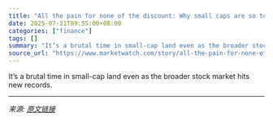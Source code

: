 ```yaml
---
title: "All the pain for none of the discount: Why small caps are so toxic right now"
date: 2025-07-31T09:55:00+08:00
categories: ["finance"]
tags: []
summary: "It’s a brutal time in small-cap land even as the broader stock market hits new records."
source_url: "https://www.marketwatch.com/story/all-the-pain-for-none-of-the-discount-why-small-caps-are-so-toxic-right-now-e84e0ba7?mod=mw_rss_topstories"
---
```


It’s a brutal time in small-cap land even as the broader stock market hits new records.

---

*来源: [原文链接](https://www.marketwatch.com/story/all-the-pain-for-none-of-the-discount-why-small-caps-are-so-toxic-right-now-e84e0ba7?mod=mw_rss_topstories)*
